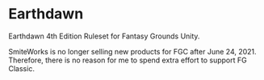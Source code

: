 # Earthdawn
Earthdawn 4th Edition Ruleset for Fantasy Grounds Unity.

SmiteWorks is no longer selling new products for FGC after June 24, 2021. Therefore, there is no reason for me to spend extra effort to support FG Classic.
